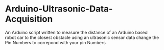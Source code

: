 # Arduino-Ultrasonic-Data-Acquisition
An Arduino script written to measure the distance of an Arduino based robot car to the closest obstacle using an ultrasonic sensor data
change the Pin Numbers to correpond with your pin Numbers
